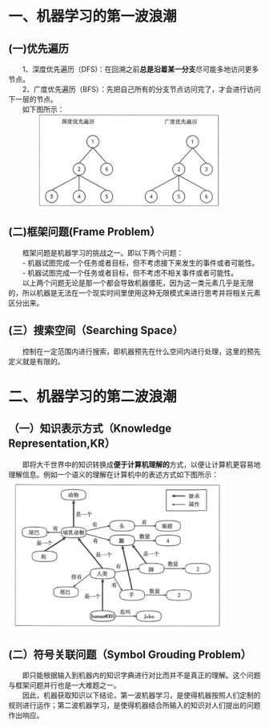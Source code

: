 # 一、机器学习的第一波浪潮  
## (一)优先遍历  
&emsp;&emsp;1、深度优先遍历（DFS)：在回溯之前**总是沿着某一分支**尽可能多地访问更多节点。  
&emsp;&emsp;2、广度优先遍历（BFS）：先把自己所有的分支节点访问完了，才会进行访问下一层的节点。  
&emsp;&emsp;如下图所示：  
&emsp;&emsp;&emsp;&emsp;![images](/images/DB.png)  
## (二)框架问题(Frame Problem）  
&emsp;&emsp;框架问题是机器学习的挑战之一。即以下两个问题：  
&emsp;&emsp;-  机器试图完成一个任务或者目标，但不考虑接下来发生的事件或者可能性。  
&emsp;&emsp;-  机器试图完成一个任务或者目标，但不考虑不相关事件或者可能性。  
&emsp;&emsp;以上两个问题无论是那一个都会导致机器僵死，因为这一类元素几乎是无限的，所以机器是无法在一个现实时间里使用这种无限模式来进行思考并将相关元素区分出来。
## (三）搜索空间（Searching Space）  
&emsp;&emsp;控制在一定范围内进行搜索，即机器预先在什么空间内进行处理，这里的预先定义就是有限的。  
# 二、机器学习的第二波浪潮
## （一）知识表示方式（Knowledge Representation,KR）  
&emsp;&emsp;即将大千世界中的知识转换成**便于计算机理解的**方式，以便让计算机更容易地理解信息。例如一个语义的理解在计算机中的表述方式如下图所示：
&emsp;&emsp;&emsp;&emsp;![image](/images/yy.png)  
## (二）符号关联问题（Symbol Grouding Problem）  
&emsp;&emsp;即只能根据输入到机器内的知识字典进行对比而并不是真正的理解。这个问题与框架问题并行也是一大难题之一。  
&emsp;&emsp;因此，机器获取知识以下结论，第一波机器学习，是使得机器按照人们定制的规则进行运作；第二波机器学习，是使得机器结合所输入的知识对人们提出的问题作出响应。  

